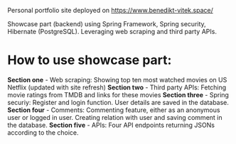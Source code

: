 Personal portfolio site deployed on https://www.benedikt-vitek.space/

Showcase part (backend) using Spring Framework, Spring security, Hibernate (PostgreSQL). Leveraging web scraping and third party APIs.

**<h1>How to use showcase part:</h1>**

**Section one** - Web scraping: Showing top ten most watched movies on US Netflix (updated with site refresh)
**Section two** - Third party APIs: Fetching movie ratings from TMDB and links for these movies 
**Section three** - Spring securiy: Register and login function. User details are saved in the database.
**Section four** - Comments: Commenting feature, either as an anonymous user or logged in user. Creating relation with user and saving comment in the database. 
**Section five** - APIs: Four API endpoints returning JSONs according to the choice. 

